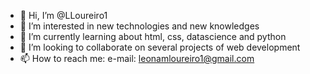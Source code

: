 - 👋 Hi, I’m @LLoureiro1
- 👀 I’m interested in new technologies and new knowledges
- 🌱 I’m currently learning about html, css, datascience and python
- 💞️ I’m looking to collaborate on several projects of web development
- 📫 How to reach me: e-mail: leonamloureiro1@gmail.com

<!---
LLoureiro1/LLoureiro1 is a ✨ special ✨ repository because its `README.md` (this file) appears on your GitHub profile.
You can click the Preview link to take a look at your changes.
--->
